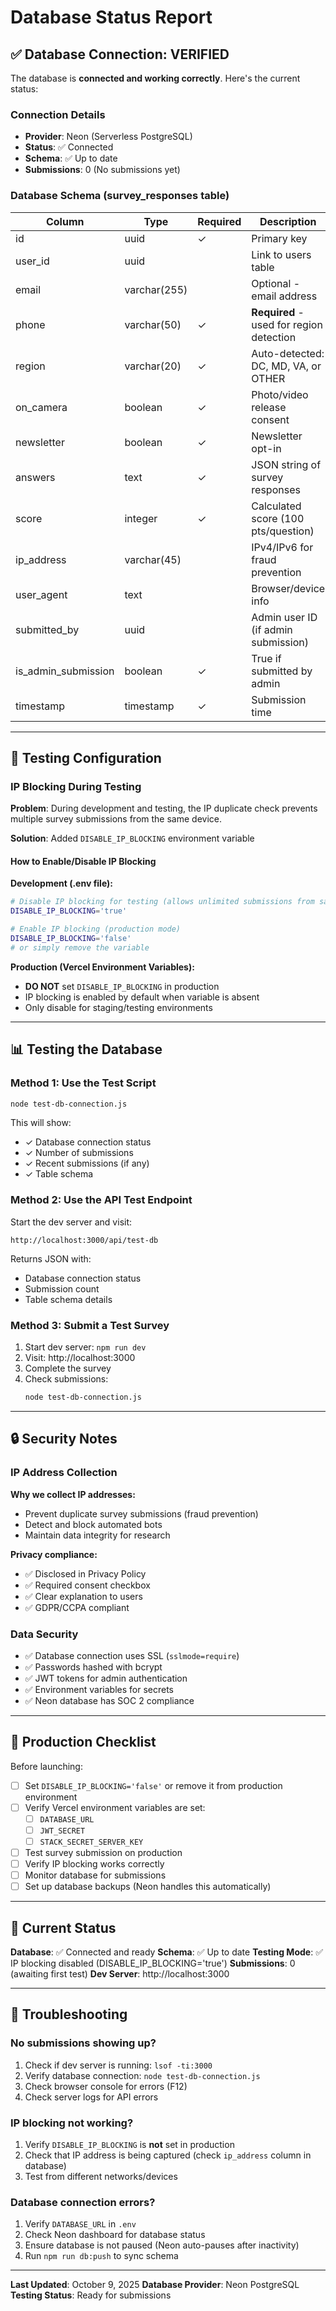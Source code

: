 # Database Status Report

## ✅ Database Connection: VERIFIED

The database is **connected and working correctly**. Here's the current status:

### Connection Details
- **Provider**: Neon (Serverless PostgreSQL)
- **Status**: ✅ Connected
- **Schema**: ✅ Up to date
- **Submissions**: 0 (No submissions yet)

### Database Schema (survey_responses table)

| Column | Type | Required | Description |
|--------|------|----------|-------------|
| id | uuid | ✓ | Primary key |
| user_id | uuid | | Link to users table |
| email | varchar(255) | | Optional - email address |
| phone | varchar(50) | ✓ | **Required** - used for region detection |
| region | varchar(20) | ✓ | Auto-detected: DC, MD, VA, or OTHER |
| on_camera | boolean | ✓ | Photo/video release consent |
| newsletter | boolean | ✓ | Newsletter opt-in |
| answers | text | ✓ | JSON string of survey responses |
| score | integer | ✓ | Calculated score (100 pts/question) |
| ip_address | varchar(45) | | IPv4/IPv6 for fraud prevention |
| user_agent | text | | Browser/device info |
| submitted_by | uuid | | Admin user ID (if admin submission) |
| is_admin_submission | boolean | ✓ | True if submitted by admin |
| timestamp | timestamp | ✓ | Submission time |

---

## 🧪 Testing Configuration

### IP Blocking During Testing

**Problem**: During development and testing, the IP duplicate check prevents multiple survey submissions from the same device.

**Solution**: Added `DISABLE_IP_BLOCKING` environment variable

#### How to Enable/Disable IP Blocking

**Development (.env file):**
```bash
# Disable IP blocking for testing (allows unlimited submissions from same IP)
DISABLE_IP_BLOCKING='true'

# Enable IP blocking (production mode)
DISABLE_IP_BLOCKING='false'
# or simply remove the variable
```

**Production (Vercel Environment Variables):**
- **DO NOT** set `DISABLE_IP_BLOCKING` in production
- IP blocking is enabled by default when variable is absent
- Only disable for staging/testing environments

---

## 📊 Testing the Database

### Method 1: Use the Test Script

```bash
node test-db-connection.js
```

This will show:
- ✓ Database connection status
- ✓ Number of submissions
- ✓ Recent submissions (if any)
- ✓ Table schema

### Method 2: Use the API Test Endpoint

Start the dev server and visit:
```
http://localhost:3000/api/test-db
```

Returns JSON with:
- Database connection status
- Submission count
- Table schema details

### Method 3: Submit a Test Survey

1. Start dev server: `npm run dev`
2. Visit: http://localhost:3000
3. Complete the survey
4. Check submissions:
   ```bash
   node test-db-connection.js
   ```

---

## 🔒 Security Notes

### IP Address Collection

**Why we collect IP addresses:**
- Prevent duplicate survey submissions (fraud prevention)
- Detect and block automated bots
- Maintain data integrity for research

**Privacy compliance:**
- ✅ Disclosed in Privacy Policy
- ✅ Required consent checkbox
- ✅ Clear explanation to users
- ✅ GDPR/CCPA compliant

### Data Security

- ✅ Database connection uses SSL (`sslmode=require`)
- ✅ Passwords hashed with bcrypt
- ✅ JWT tokens for admin authentication
- ✅ Environment variables for secrets
- ✅ Neon database has SOC 2 compliance

---

## 🚀 Production Checklist

Before launching:

- [ ] Set `DISABLE_IP_BLOCKING='false'` or remove it from production environment
- [ ] Verify Vercel environment variables are set:
  - [ ] `DATABASE_URL`
  - [ ] `JWT_SECRET`
  - [ ] `STACK_SECRET_SERVER_KEY`
- [ ] Test survey submission on production
- [ ] Verify IP blocking works correctly
- [ ] Monitor database for submissions
- [ ] Set up database backups (Neon handles this automatically)

---

## 📝 Current Status

**Database**: ✅ Connected and ready
**Schema**: ✅ Up to date
**Testing Mode**: ✅ IP blocking disabled (DISABLE_IP_BLOCKING='true')
**Submissions**: 0 (awaiting first test)
**Dev Server**: http://localhost:3000

---

## 🔧 Troubleshooting

### No submissions showing up?

1. Check if dev server is running: `lsof -ti:3000`
2. Verify database connection: `node test-db-connection.js`
3. Check browser console for errors (F12)
4. Check server logs for API errors

### IP blocking not working?

1. Verify `DISABLE_IP_BLOCKING` is **not** set in production
2. Check that IP address is being captured (check `ip_address` column in database)
3. Test from different networks/devices

### Database connection errors?

1. Verify `DATABASE_URL` in `.env`
2. Check Neon dashboard for database status
3. Ensure database is not paused (Neon auto-pauses after inactivity)
4. Run `npm run db:push` to sync schema

---

**Last Updated**: October 9, 2025
**Database Provider**: Neon PostgreSQL
**Testing Status**: Ready for submissions
